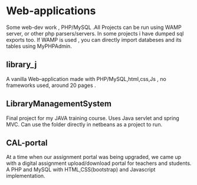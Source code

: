 # Web-applications
Some web-dev work , PHP/MySQL .All Projects can be run using WAMP server, or other php parsers/servers. In some projects i have dumped sql exports too. If WAMP is used , you can directly import databeses and its tables using MyPHPAdmin.

## library_j
A	vanilla	Web–application	made	with	PHP/MySQL,html,css,Js	,	no	frameworks	used,	around	20	pages	.

## LibraryManagementSystem
Final	project	for	my	JAVA	training	course. Uses 	Java	servlet	and	spring	MVC. Can use the folder directly in netbeans as a project to run.

## CAL-portal
At	 a	 time	 when	 our	 assignment	 portal	 was	 being	 upgraded,	 we	 came	 up	 with	 a	 digital	 assignment	 upload/download	 portal for
teachers	and	students.	A	PHP	and	MySQL	with	HTML,CSS(bootstrap)	and	Javascript	implementation.
